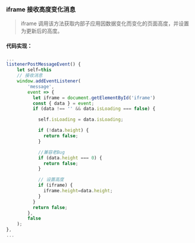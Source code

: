### iframe 接收高度变化消息

<blockquote class="green-tip">
  <p>iframe 调用该方法获取内部子应用因数据变化而变化的页面高度，并设置为更新后的高度。</p>
</blockquote>

#### 代码实现：

```js
...
listenerPostMessageEvent() {
    let self=this
    // 接收消息
    window.addEventListener(
        'message',
        event => {
          let iframe = document.getElementById('iframe')
          const { data } = event;
          if (data !== '' && data.isLoading === false) {

            self.isLoading = data.isLoading;

            if (!data.height) {
              return false;
            }

            //兼容老Bug
            if (data.height === 0) {
              return false;
            }

            // 设置高度
            if (iframe) {
              iframe.height=data.height;
            }
          }
          return false;
        },
        false
    );
},
...
```

